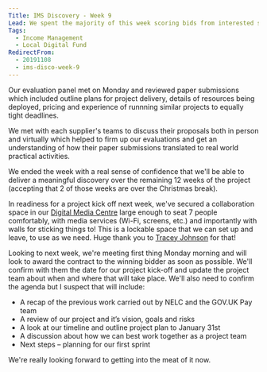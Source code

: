 ```yaml
---
Title: IMS Discovery - Week 9
Lead: We spent the majority of this week scoring bids from interested suppliers and I'm pleased to announce we have selected one and we'll award a contract to them first thing next week.
Tags: 
  - Income Management
  - Local Digital Fund
RedirectFrom:
  - 20191108
  - ims-disco-week-9
---
```


Our evaluation panel met on Monday and reviewed paper submissions which included outline plans for project delivery, details of resources being deployed, pricing and experience of runnning similar projects to equally tight deadlines.

We met with each supplier's teams to discuss their proposals both in person and virtually which helped to firm up our evaluations and get an understanding of how their paper submissions translated to real world practical activities.

We ended the week with a real sense of confidence that we'll be able to deliver a meaningful discovery over the remaining 12 weeks of the project (accepting that 2 of those weeks are over the Christmas break).

In readiness for a project kick off next week, we've secured a collaboration space in our [Digital Media Centre](https://www.barnsleydmc.co.uk) large enough to seat 7 people comfortably, with media services (Wi-Fi, screens, etc.) and importantly with walls for sticking things to! This is a lockable space that we can set up and leave, to use as we need. Huge thank you to [Tracey Johnson](https://twitter.com/Cr8tveBarnsley) for that!

Looking to next week, we're meeting first thing Monday morning and will look to award the contract to the winning bidder as soon as possible. We'll confirm with them the date for our project kick-off and update the project team about when and where that will take place. We'll also need to confirm the agenda but I suspect that will include:

*	A recap of the previous work carried out by NELC and the GOV.UK Pay team
*	A review of our project and it’s vision, goals and risks
*	A look at our timeline and outline project plan to January 31st
*	A discussion about how we can best work together as a project team
*	Next steps – planning for our first sprint

We're really looking forward to getting into the meat of it now.